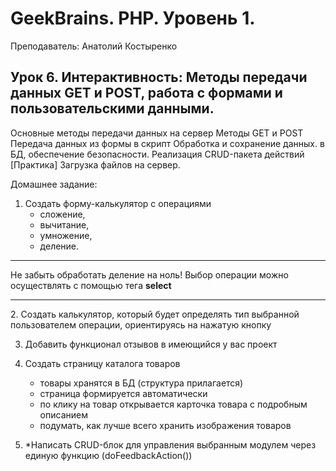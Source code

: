 # GeekBrains. PHP. Уровень 1.

Преподаватель: Анатолий Костыренко

## Урок 6. Интерактивность: Методы передачи данных GET и POST, работа с формами и пользовательскими данными.
Основные методы передачи данных на сервер Методы GET и POST Передача данных из формы в скрипт Обработка и сохранение данных. в БД, обеспечение безопасности. Реализация CRUD-пакета действий [Практика] Загрузка файлов на сервер.

Домашнее задание:

1. Создать форму-калькулятор с операциями
   * сложение, 
   * вычитание, 
   * умножение, 
   * деление.  
<hr>
  Не забыть обработать деление на ноль!  
  Выбор операции можно осуществлять с помощью тега <b>select</b>
<hr>
2. Создать калькулятор, который будет определять тип выбранной пользователем операции, ориентируясь на нажатую кнопку


3. Добавить функционал отзывов в имеющийся у вас проект


4. Создать страницу каталога товаров


    * товары хранятся в БД (структура прилагается)
    * страница формируется автоматически
    * по клику на товар открывается карточка товара с подробным описанием
    * подумать, как лучше всего хранить изображения товаров
    
   
5. *Написать CRUD-блок для управления выбранным модулем через единую функцию (doFeedbackAction())
